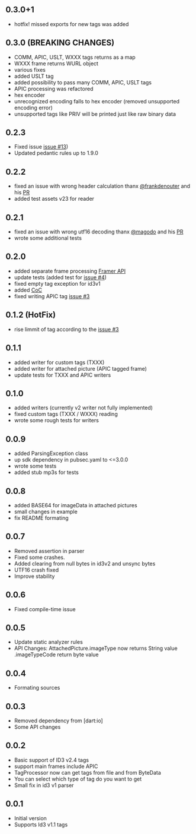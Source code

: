 ## 0.3.0+1

- hotfix! missed exports for new tags was added

## 0.3.0 (BREAKING CHANGES)

- COMM, APIC, USLT, WXXX tags returns as a map
- WXXX frame returns WURL object
- various fixes
- added USLT tag
- added possibility to pass many COMM, APIC, USLT tags
- APIC processing was refactored
- hex encoder
- unrecognized encoding falls to hex encoder (removed unsupported encoding error)
- unsupported tags like PRIV will be printed just like raw binary data

## 0.2.3

- Fixed issue [issue #13](https://github.com/NiKoTron/dart-tags/issues/13))
- Updated pedantic rules up to 1.9.0

## 0.2.2

- fixed an issue with wrong header calculation thanx [@frankdenouter](https://github.com/frankdenouter) and his [PR](https://github.com/NiKoTron/dart-tags/pull/10)
- added test assets v23 for reader

## 0.2.1

- fixed an issue with wrong utf16 decoding thanx [@magodo](https://github.com/magodo) and his [PR](https://github.com/NiKoTron/dart-tags/pull/9)
- wrote some additional tests

## 0.2.0

- added separate frame processing [Framer API](FRAMER.md)
- update tests (added test for [issue #4](https://github.com/NiKoTron/dart-tags/issues/4))
- fixed empty tag exception for id3v1
- added [CoC](CODE_OF_CONDUCT.md)
- fixed writing APIC tag [issue #3](https://github.com/NiKoTron/dart-tags/issues/3)

## 0.1.2 (HotFix)

- rise limmit of tag according to the [issue #3](https://github.com/NiKoTron/dart-tags/issues/3)

## 0.1.1

- added writer for custom tags (TXXX)
- added writer for attached picture (APIC tagged frame)
- update tests for TXXX and APIC writers

## 0.1.0

- added writers (currently v2 writer not fully implemented)
- fixed custom tags (TXXX / WXXX) reading
- wrote some rough tests for writers

## 0.0.9

- added ParsingException class
- up sdk dependency in pubsec.yaml to <=3.0.0
- wrote some tests
- added stub mp3s for tests

## 0.0.8

- added BASE64 for imageData in attached pictures
- small changes in example
- fix README formating

## 0.0.7

- Removed assertion in parser
- Fixed some crashes.
- Added clearing from null bytes in id3v2 and unsync bytes
- UTF16 crash fixed
- Improve stability

## 0.0.6

- Fixed compile-time issue

## 0.0.5

- Update static analyzer rules
- API Changes: AttachedPicture.imageType now returns String value .imageTypeCode return byte value

## 0.0.4

- Formating sources

## 0.0.3

- Removed dependency from [dart:io]
- Some API changes

## 0.0.2

- Basic support of ID3 v2.4 tags
- support main frames include APIC
- TagProcessor now can get tags from file and from ByteData
- You can select which type of tag do you want to get
- Small fix in id3 v1 parser

## 0.0.1

- Initial version
- Supports Id3 v1.1 tags
